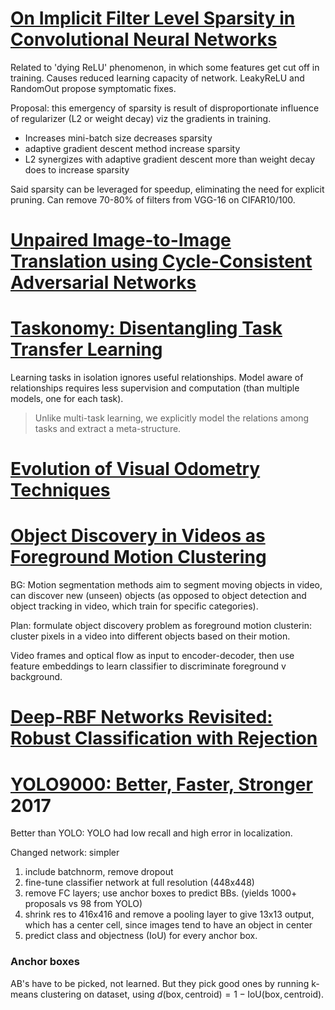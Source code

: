 # [On Implicit Filter Level Sparsity in Convolutional Neural Networks](https://arxiv.org/pdf/1811.12495.pdf)

Related to 'dying ReLU' phenomenon, in which some features get cut off in training. Causes reduced learning capacity of network. LeakyReLU and RandomOut propose symptomatic fixes.

Proposal: this emergency of sparsity is result of disproportionate influence of regularizer (L2 or weight decay) viz the gradients in training.

- Increases mini-batch size decreases sparsity
- adaptive gradient descent method increase sparsity
- L2 synergizes with adaptive gradient descent more than weight decay does to increase sparsity

Said sparsity can be leveraged for speedup, eliminating the need for explicit pruning. Can remove 70-80% of filters from VGG-16 on CIFAR10/100.

# [Unpaired Image-to-Image Translation using Cycle-Consistent Adversarial Networks](https://arxiv.org/pdf/1703.10593.pdf)

# [Taskonomy: Disentangling Task Transfer Learning](http://taskonomy.stanford.edu/taskonomy_CVPR2018.pdf)

Learning tasks in isolation ignores useful relationships. Model aware of relationships requires less supervision and computation (than multiple models, one for each task).

> Unlike multi-task learning, we explicitly model the relations among tasks and extract a meta-structure.

# [Evolution of Visual Odometry Techniques](https://arxiv.org/pdf/1804.11142.pdf)

# [Object Discovery in Videos as Foreground Motion Clustering](https://arxiv.org/pdf/1812.02772.pdf)

BG: Motion segmentation methods aim to segment moving objects in video, can discover new (unseen) objects (as opposed to object detection and object tracking in video, which train for specific categories).

Plan: formulate object discovery problem as foreground motion clusterin: cluster pixels in a video into different objects based on their motion.

Video frames and optical flow as input to encoder-decoder, then use feature embeddings to learn classifier to discriminate foreground v background.

# [Deep-RBF Networks Revisited: Robust Classification with Rejection](https://arxiv.org/pdf/1812.03190.pdf)

# [YOLO9000: Better, Faster, Stronger](http://openaccess.thecvf.com/content_cvpr_2017/papers/Redmon_YOLO9000_Better_Faster_CVPR_2017_paper.pdf) 2017

Better than YOLO: YOLO had low recall and high error in localization.

Changed network: simpler
1. include batchnorm, remove dropout
2. fine-tune classifier network at full resolution (448x448)
3. remove FC layers; use anchor boxes to predict BBs. (yields 1000+ proposals vs 98 from YOLO)
4. shrink res to 416x416 and remove a pooling layer to give 13x13 output, which has a center cell, since images tend to have an object in center
5. predict class and objectness (IoU) for every anchor box.

### Anchor boxes
AB's have to be picked, not learned. But they pick good ones by running k-means clustering on dataset, using $d(\text{box},\text{centroid}) = 1 - \text{IoU}(\text{box},\text{centroid})$.


<!--stackedit_data:
eyJoaXN0b3J5IjpbMzEzNjMyODE1LDIwNzExMzQ0MTksLTE5MT
cwODkyNzMsLTIwMzcwODUzODgsLTIwNTQ4MTg2ODMsMzk4MjA0
NTMyLDExNzgwMjIzNDIsLTg3NzkzNzEzNywxMTI2Mzc4MDYyLC
0xMTA5OTk2MTksLTE5OTM4MDAxMjIsMjA1NjUwODU3LC0xNjA5
NzQ0NzIyLC0yNTYyMjA3NTcsLTE0Mjk0NDcxMDcsMjcyOTYyNj
UzLDE4ODA4NzA1MjYsMTc4Njk4MjE4NF19
-->